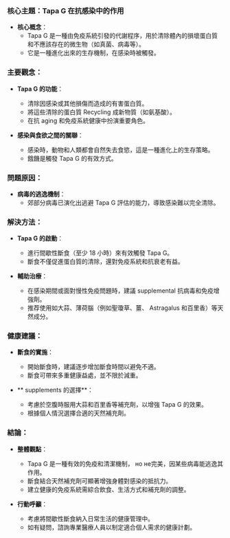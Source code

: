 ### 核心主題：Tapa G 在抗感染中的作用

- **核心概念**：
  - Tapa G 是一種由免疫系統引發的代謝程序，用於清除體內的損壞蛋白質和不應該存在的微生物（如真菌、病毒等）。
  - 它是一種進化出來的生存機制，在感染時被觸發。

### 主要觀念：

- **Tapa G 的功能**：
  - 清除因感染或其他損傷而造成的有害蛋白質。
  - 將這些清除的蛋白質 Recycling 成新物質（如氨基酸）。
  - 在抗 aging 和免疫系統健康中扮演重要角色。

- **感染與食欲之間的關聯**：
  - 感染時，動物和人類都會自然失去食慾，這是一種進化上的生存策略。
  - 餓饑是觸發 Tapa G 的有效方式。

### 問題原因：

- **病毒的逃逸機制**：
  - 郊部分病毒已演化出逃避 Tapa G 評估的能力，導致感染難以完全清除。

### 解決方法：

- **Tapa G 的啟動**：
  - 進行間歇性斷食（至少 18 小時）來有效觸發 Tapa G。
  - 斷食不僅促進蛋白質的清除，還對免疫系統和抗衰老有益。

- **輔助治療**：
  - 在感染期間或面對慢性免疫問題時，建議 supplemental 抗病毒和免疫增強劑。
  - 推荐使用如大蒜、薄荷腦（例如聖瓊草、薑、 Astragalus 和百里香）等天然成分。

### 健康建議：

- **斷食的實施**：
  - 開始斷食時，建議逐步增加斷食時間以避免不適。
  - 斷食可帶來多重健康益處，並不限於減重。

- ** supplements 的選擇**：
  - 考慮於空腹時服用大蒜和百里香等補充劑，以增強 Tapa G 的效果。
  - 根據個人情況選擇合適的天然補充劑。

### 結論：

- **整體觀點**：
  - Tapa G 是一種有效的免疫和清潔機制， но не完美，因某些病毒能逃逸其作用。
  - 斷食結合天然補充劑可顯著增強身體對感染的抵抗力。
  - 建立健康的免疫系統需綜合飲食、生活方式和補充劑的調整。

- **行動呼籲**：
  - 考慮將間歇性斷食納入日常生活的健康管理中。
  - 如有疑問，諮詢專業醫療人員以制定適合個人需求的健康計劃。